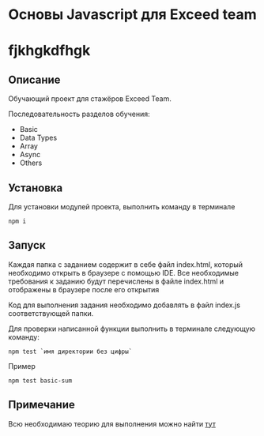 # Основы Javascript для Exceed team 
# fjkhgkdfhgk
## Описание

Обучающий проект для стажёров Exceed Team.

Последовательность разделов обучения:
* Basic
* Data Types
* Array
* Async
* Others

## Установка

Для установки модулей проекта, выполнить команду в терминале

``` 
npm i 
```

## Запуск
Каждая папка с заданием содержит в себе файл index.html, который необходимо открыть в браузере с помощью IDE.  Все необходимые требования к заданию будут перечислены в файле index.html и отображены в браузере после его открытия

Код для выполнения задания необходимо добавлять в файл index.js соответствующей папки.

Для проверки написанной функции выполнить в терминале следующую команду:
 ```
npm test `имя директории без цифры`
```

Пример

```
npm test basic-sum

```

## Примечание
Всю необходимаю теорию для выполнения можно найти [тут](https://learn.javascript.ru/)
 

